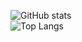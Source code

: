 ![GitHub stats](https://github-readme-stats.vercel.app/api?username=Bazyli12&show_icons=true&count_private=true&theme=dark)  
![Top Langs](https://github-readme-stats.vercel.app/api/top-langs/?username=Bazyli12&theme=dark)
